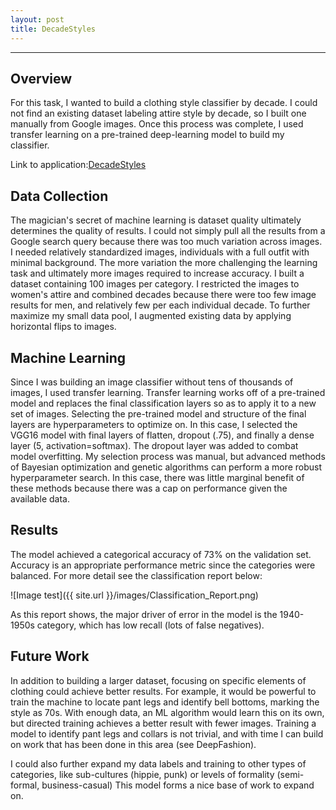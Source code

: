```yaml
---
layout: post
title: DecadeStyles
---
```

***
## Overview
For this task, I wanted to build a clothing style classifier by decade. I could not find an existing dataset labeling attire style by decade, so I built one manually from Google images. Once this process was complete, I used transfer learning on a pre-trained deep-learning model to build my classifier.

Link to application:[DecadeStyles](http://3.14.148.127:5000/DecadeStyles)

## Data Collection
The magician's secret of machine learning is dataset quality ultimately determines the quality of results. I could not simply pull all the results from a Google search query because there was too much variation across images. I needed relatively standardized images, individuals with a full outfit with minimal background. The more variation the more challenging the learning task and ultimately more images required to increase accuracy. I built a dataset containing 100 images per category. I restricted the images to women's attire and combined decades because there were too few image results for men, and relatively few per each individual decade. To further maximize my small data pool, I augmented existing data by applying horizontal flips to images.

## Machine Learning
Since I was building an image classifier without tens of thousands of images, I used transfer learning. Transfer learning works off of a pre-trained model and replaces the final classification layers so as to apply it to a new set of images. Selecting the pre-trained model and structure of the final layers are hyperparameters to optimize on. In this case, I selected the VGG16 model with final layers of flatten, dropout (.75), and finally a dense layer (5, activation=softmax). The dropout layer was added to combat model overfitting. My selection process was manual, but advanced methods of Bayesian optimization and genetic algorithms can perform a more robust hyperparameter search. In this case, there was little marginal benefit of these methods because there was a cap on performance given the available data.

## Results
The model achieved a categorical accuracy of 73% on the validation set. Accuracy is an appropriate performance metric since the categories were balanced. For more detail see the classification report below:


![Image test]({{ site.url }}/images/Classification_Report.png)

As this report shows, the major driver of error in the model is the 1940-1950s category, which has low recall (lots of false negatives).


## Future Work
In addition to building a larger dataset, focusing on specific elements of clothing could achieve better results. For example, it would be powerful to train the machine to locate pant legs and identify bell bottoms, marking the style as 70s. With enough data, an ML algorithm would learn this on its own, but directed training achieves a better result with fewer images. Training a model to identify pant legs and collars is not trivial, and with time I can build on work that has been done in this area (see DeepFashion).

I could also further expand my data labels and training to other types of categories, like sub-cultures (hippie, punk) or levels of formality (semi-formal, business-casual) This model forms a nice base of work to expand on.


